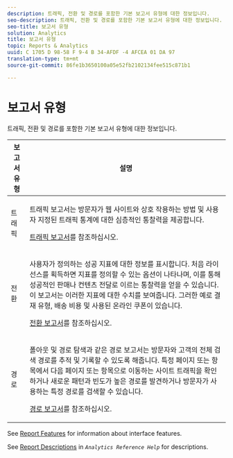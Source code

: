 ```yaml
---
description: 트래픽, 전환 및 경로를 포함한 기본 보고서 유형에 대한 정보입니다.
seo-description: 트래픽, 전환 및 경로를 포함한 기본 보고서 유형에 대한 정보입니다.
seo-title: 보고서 유형
solution: Analytics
title: 보고서 유형
topic: Reports & Analytics
uuid: C 1705 D 98-58 F 9-4 B 34-AFDF -4 AFCEA 01 DA 97
translation-type: tm+mt
source-git-commit: 86fe1b3650100a05e52fb2102134fee515c871b1

---
```



# 보고서 유형

트래픽, 전환 및 경로를 포함한 기본 보고서 유형에 대한 정보입니다.

<table id="table_C167C2A2EA4742E9B14DA4F90C6FCEE2"> 
 <thead> 
  <tr> 
   <th colname="col1" class="entry"> 보고서 유형 </th> 
   <th colname="col2" class="entry"> 설명 </th> 
  </tr> 
 </thead>
 <tbody> 
  <tr> 
   <td colname="col1"> 트래픽 </td> 
   <td colname="col2"> <p>트래픽 보고서는 방문자가 웹 사이트와 상호 작용하는 방법 및 사용자 지정된 트래픽 통계에 대한 심층적인 통찰력을 제공합니다. </p> <p><a href="https://marketing.adobe.com/resources/help/en_US/reference/index.html?f=reports_traffic" format="https" scope="external">트래픽 보고서</a>를 참조하십시오. </p> </td> 
  </tr> 
  <tr> 
   <td colname="col1"> 전환 </td> 
   <td colname="col2"> <p>사용자가 정의하는 성공 지표에 대한 정보를 표시합니다. 처음 라이선스를 획득하면 지표를 정의할 수 있는 옵션이 나타나며, 이를 통해 성공적인 판매나 컨텐츠 전달로 이르는 통찰력을 얻을 수 있습니다. 이 보고서는 이러한 지표에 대한 수치를 보여줍니다. 그러한 예로 결재 유형, 배송 비용 및 사용된 온라인 쿠폰이 있습니다. </p> <p><a href="https://marketing.adobe.com/resources/help/en_US/reference/index.html?f=reports_conversion" format="https" scope="external">전환 보고서</a>를 참조하십시오. </p> </td> 
  </tr> 
  <tr> 
   <td colname="col1"> 경로 </td> 
   <td colname="col2"> <p>폴아웃 및 경로 탐색과 같은 경로 보고서는 방문자와 고객의 전체 검색 경로를 추적 및 기록할 수 있도록 해줍니다. 특정 페이지 또는 항목에서 다음 페이지 또는 항목으로 이동하는 사이트 트래픽을 확인하거나 새로운 패턴과 빈도가 높은 경로를 발견하거나 방문자가 사용하는 특정 경로를 검색할 수 있습니다. </p> <p><a href="https://marketing.adobe.com/resources/help/en_US/reference/index.html?f=reports_paths" format="https" scope="external">경로 보고서</a>를 참조하십시오. </p> </td> 
  </tr> 
 </tbody> 
</table>

See [Report Features](../../analyze/reports-analytics/overview/report-overview.md#concept_AEA3BBC8167040198E0FECEAB2E0A677) for information about interface features.

See [Report Descriptions](https://marketing.adobe.com/resources/help/en_US/reference/index.html?f=reports_descriptions) in *`Analytics Reference Help`* for descriptions.
